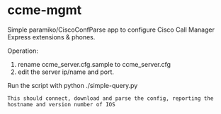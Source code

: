 # ccme-mgmt
Simple paramiko/CiscoConfParse app to configure Cisco Call Manager Express extensions &amp; phones.

Operation: 
1) rename ccme_server.cfg.sample to ccme_server.cfg
2) edit the server ip/name and port.

Run the script with python ./simple-query.py

	This should connect, download and parse the config, reporting the hostname and version number of IOS

